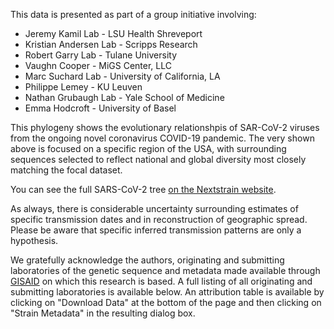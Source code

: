 This data is presented as part of a group initiative involving:
* Jeremy Kamil Lab - LSU Health Shreveport
* Kristian Andersen Lab - Scripps Research
* Robert Garry Lab - Tulane University
* Vaughn Cooper - MiGS Center, LLC
* Marc Suchard Lab - University of California, LA
* Philippe Lemey - KU Leuven
* Nathan Grubaugh Lab - Yale School of Medicine
* Emma Hodcroft - University of Basel

This phylogeny shows the evolutionary relationshpis of SAR-CoV-2 viruses from the ongoing novel coronavirus COVID-19 pandemic. The very shown above is focused on a specific region of the USA, with surrounding sequences selected to reflect national and global diversity most closely matching the focal dataset.

You can see the full SARS-CoV-2 tree [on the Nextstrain website](https://nextstrain.org/ncov).

As always, there is considerable uncertainty surrounding estimates of specific transmission dates and in reconstruction of geographic spread. Please be aware that specific inferred transmission patterns are only a hypothesis.


We gratefully acknowledge the authors, originating and submitting laboratories of the genetic sequence and metadata made available through [GISAID](https://gisaid.org) on which this research is based. A full listing of all originating and submitting laboratories is available below. An attribution table is available by clicking on "Download Data" at the bottom of the page and then clicking on "Strain Metadata" in the resulting dialog box.